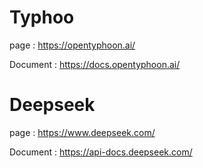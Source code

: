 # Typhoo

page : https://opentyphoon.ai/

Document : https://docs.opentyphoon.ai/


# Deepseek
page : https://www.deepseek.com/

Document : https://api-docs.deepseek.com/